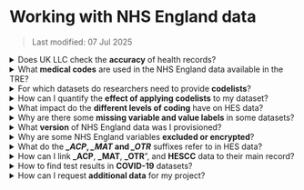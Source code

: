 # Working with NHS England data
>Last modified: 07 Jul 2025

<details>
<summary>Does UK LLC check the <B>accuracy</B> of health records?</summary>

No, the UK LLC Data Team can only see de-identified records in the TRE and does not amend any participant data. The UK LLC Data Team only performs the following data curation tasks:
- Clean and deduplicate data, dataset names and structures to enable data provisioning in an efficient manner while maintaining data integrity.
- Load and integrate variable and value labelling, where available from the NHS API and other web sources, into master metadata tables.
- Run the automated disclosure control risk assessment and manually review all flagged risks.
</details>
<details>
<summary>What <B>medical codes</B> are used in the NHS England data available in the TRE?</summary>

The main clinical classifications mandated by NHS England are SNOMED CT, ICD-10 and OPCS-4.
More information on codes used in Electronic Health Records (EHRs) is available here: [**Coded variables**](../../linked_health_data/NHS_England/Coding/coding_intro.md)
</details>
<details>
<summary>For which datasets do researchers need to provide <B>codelists</B>?</summary>

Researchers must provide codelists for their projects if they intend to use any of the following six datasets:
* [**HESOP**](../HES%20datasets/OP/HESOP.ipynb)
* [**HESAPC**](../HES%20datasets/APC/HESAPC.ipynb)
* [**HESAE**](../HES%20datasets/AE/HESAE.ipynb)
* [**GDPPR**](../Primary_care_datasets/GDPPR/GDPPR.ipynb)
* [**PCM**](../Primary_care_datasets/PCM/PCM.ipynb)
* [**CANCER**](../Registration%20datasets/CANCER/CANCER.ipynb)

The datasets use a range of clinical classifications, including:
* ICD-9 (HES & cancer registrations)  
* ICD-10 (HES)  
* SNOMED-CT (GDPPR)  
* OPCS-4 (HES)  
* ODS (cancer registrations and PCM)
* dm+d (PCM)
* NHS national codes (all datasets)  

More information creating a codelist is available here: [**Codelists**](../../linked_health_data/NHS_England/Coding/codelists.md)
</details>
<details>
<summary>How can I quantify the <b>effect of applying codelists</b> to my dataset?</summary> 

The file **NHSD_Presence** contains the number of appearances and the date of the most recent appearance for each participant for each available NHS data source. Comparing LPS participants' presence in NHS data sources against the data provisioned to a project will identify which participants appear in the data source but are not included in the provisioned data. 
</details>
<details>
<summary>What impact do the <B>different levels of coding</B> have on HES data?</summary>

The extent to which specific coding is used in HES data is important. For example, you may observe more records in your HESAPC (admitted patients) than in HESOP (outpatients) dataset, despite the national volume of HESOP records being typically ~5x greater per year. This is because HESAPC has meaningful diagnoses codes consistently provided, whereas generic codes are more often used in HESOP. This means when codes provided by a researcher are matched with HES data in the TRE, fewer matches ('hits') will be made on datasets with non-specific codes. Thus fewer records will be included in the project.  
<br>
Examples of non-specific codes include “R69=Not known” for diagnoses and “X997=Not known” for operations. These are used extensively in HESOP, but far less so in HESAPC.  

UK LLC is considering the way it makes linked health records available, by initially making unfiltered views available to researchers (with particularly sensitive records removed) rather than asking for codelists upfront. This will allow codelists to be developed whilst working with the data, but will also allow exploration of records which do not have specific codes assigned.
</details>
<details>
<summary>Why are there some <b>missing variable and value labels</b> in some datasets?</summary>

Variable labelling is primarily sourced from an NHS metadata API, but is not fully complete. Gaps in HES and MHSDS have been infilled from additional data dictionary sources. As part of ongoing work, we will be integrating additional sources to further complete the labelling and add value labels. We will inform users as these are updated. The approx. current variable label completeness is:
* HES, NPEX, COVIDSGSS: 100%
* MHSDS: 70-90% 
* GDPPR, CVS, CVAR: 70% 
* PCM: 40%
* DEMOGRAPHICS, CHESS, IELISA: not available.
</details>

<details>
<summary>What <b>version</b> of NHS England data was I provisioned?</summary>

NHS England data provisioned to projects are locked to a specific extract. This is done using the extract_date variable found in the dataset, and is the date the data was extracted at NHS England.  

All projects are 'locked' to an NHS quarterly extract as well to as a fixed table, which controls permissions/consent. This locking is done based on the time of first provision of each project in the TRE. This locking prevents participant numbers from fluctuating during the course of a project (if, for example, more data or more participants are added to the TRE).  

Each fixed table is logged as a quarterly [**'freeze'**](../../ukllc_key_facts/Sample/). The freeze number, and freeze date, is provided in the 'documentation' folder in each TRE project space.
</details>

<details>
<summary>Why are some NHS England variables <b>excluded or encrypted</b>?</summary>

Prior to upload to the UK LLC TRE database, NHS data are assessed for disclosure risk. During this process, variables can be excluded from the upload if they are deemed to be disclosive. In cases where the variable has utility in an encrypted form, the variable is encrypted rather than excluded and an ***_e*** suffix is added to the end of the variable name e.g. *lsoa* ***_e***. Encryption is usually applied to variables which are, or provide, proxies for location information smaller than region. 
</details>

<details>
<summary>What do the <B><i>_ACP</i>, <i>_MAT</i> and <i>_OTR</i></B> suffixes refer to in HES data?</summary>

* *_OTR* is short for **Other** and is an extension of the HES record. There should be a 1:1 relationship between the main record found in HESAPC for example and its extension in HESAPC_OTR
* *_ACP* is short for **Augmented Care Period**. This dataset was collected from 1997–2006. It was replaced by HESCC (critical care) in 2008
* *_MAT* is short for **Maternity** and contains variables associated with maternity-related admissions.  

See below for data and sub table lookup relationships. Note: HESCC is a subset of HESAPC 

<img src="../../images/user_guide/Picture2.png" width="400"/>  

</details>


<details>
<summary>How can I link <B>_ACP</B>, <B>_MAT</B>, <B>_OTR</B>”, and <B>HESCC</B> data to their main record?</summary>

These sub tables do not contain an individual-level identifier. They therefore need to be linked to the main HESAPC / HESOP / HESAE datsets. See below for the linkage keys for each dataset: 

<img src="../../images/user_guide/Picture3.png" width="400"/>

</details>


<details>
<summary>How to find test results in <B>COVID-19</B> datasets?</summary>

* **NPEX and IELISA**: Use the variable "testresult". The result is SNOMED (SCT) coded. There are 6 codes used, e.g. “SCTID: 1240581000000104”: “Severe acute respiratory syndrome coronavirus 2 detected (finding)”.
* **COVIDSGSS**: This dataset does not contain a test results field. We are awaiting confirmation from NHS England about how to interpret the presence of records in this dataset.
</details>

<details>
<summary>How can I request <b>additional data</b> for my project?</summary>

Requests for new data should be submitted via an [**amendment**](../../user_guide/RequestingAnAmendment.md) to UK LLC. You may apply for additional linked data, additional data from already approved LPS, and/or data from additional LPS.  
**Note**: each type of data amendment requires a different level of review before being approved. 

</details>
